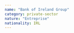 ```yaml
---
name: "Bank of Ireland Group"
category: private-sector
nature: "Entreprise"
nationality: IRL
---
```

    